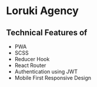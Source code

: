 # Loruki Agency

## Technical Features of

- PWA
- SCSS
- Reducer Hook
- React Router
- Authentication using JWT
- Mobile First Responsive Design
